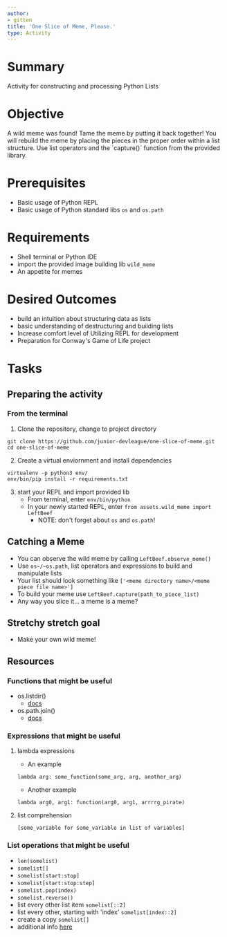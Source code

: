 ```yaml
---
author:
- gitten
title: 'One Slice of Meme, Please.'
type: Activity
---
```


Summary
=======

Activity for constructing and processing Python Lists

Objective
=========

A wild meme was found! Tame the meme by putting it back together! You
will rebuild the meme by placing the pieces in the proper order within a
list structure. Use list operators and the \`capture()\` function from
the provided library.

Prerequisites
=============

-   Basic usage of Python REPL
-   Basic usage of Python standard libs `os` and `os.path`

Requirements
============

-   Shell terminal or Python IDE
-   import the provided image building lib `wild_meme`
-   An appetite for memes

Desired Outcomes
================

-   build an intuition about structuring data as lists
-   basic understanding of destructuring and building lists
-   Increase comfort level of Utilizing REPL for development
-   Preparation for Conway's Game of Life project

Tasks
=====

Preparing the activity
----------------------

### From the terminal

1.  Clone the repository, change to project directory

``` {.bash}
git clone https://github.com/junior-devleague/one-slice-of-meme.git
cd one-slice-of-meme
```

2.  Create a virtual enviornment and install dependencies

``` {.bash}
virtualenv -p python3 env/
env/bin/pip install -r requirements.txt
```

3.  start your REPL and import provided lib
    -   From terminal, enter `env/bin/python`
    -   In your newly started REPL, enter `from assets.wild_meme
                  import LeftBeef`
        -   NOTE: don't forget about `os` and `os.path`!

Catching a Meme
---------------

-   You can observe the wild meme by calling `LeftBeef.observe_meme()`
-   Use `os~/~os.path`, list operators and expressions to build and
    manipulate lists
-   Your list should look something like `['<meme directory
          name>/<meme piece file name>']`
-   To build your meme use `LeftBeef.capture(path_to_piece_list)`
-   Any way you slice it... a meme is a meme?

Stretchy stretch goal
---------------------

-   Make your own wild meme!

Resources
---------

### Functions that might be useful

-   os.listdir()
    -   [docs](https://docs.python.org/3/library/os.html#os.listdir)
-   os.path.join()
    -   [docs](https://docs.python.org/3.5/library/os.path.html#os.path.join)

### Expressions that might be useful

1.  lambda expressions

    -   An example

    ``` {.python}
    lambda arg: some_function(some_arg, arg, another_arg)
    ```

    -   Another example

    ``` {.python}
    lambda arg0, arg1: function(arg0, arg1, arrrrg_pirate)
    ```

2.  list comprehension

    ``` {.python}
    [some_variable for some_variable in list of variables]
    ```

### List operations that might be useful

-   `len(somelist)`
-   `somelist[]`
-   `somelist[start:stop]`
-   `somelist[start:stop:step]`
-   `somelist.pop(index)`
-   `somelist.reverse()`
-   list every other list item `somelist[::2]`
-   list every other, starting with 'index' `somelist[index::2]`
-   create a copy `somelist[]`
-   additional info [here](http://effbot.org/zone/python-list.htm)
